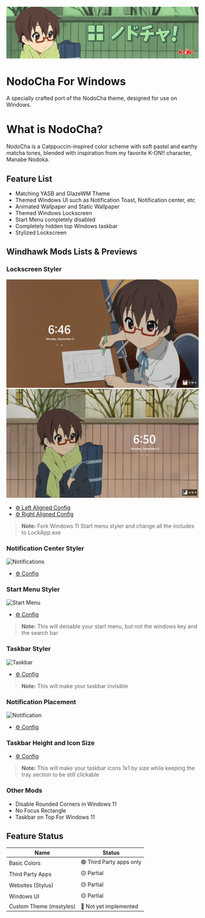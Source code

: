 ![Banner](./Images/Banner.png)
# NodoCha For Windows
A specially crafted port of the NodoCha theme, designed for use on Windows.

# What is NodoCha?
NodoCha is a Catppuccin-inspired color scheme with soft pastel and earthy matcha tones, blended with inspiration from my favorite K-ON!! character, Manabe Nodoka.

## Feature List
- Matching YASB and GlazeWM Theme
- Themed Windows UI such as Notification Toast, Notification center, etc
- Animated Wallpaper and Static Wallpaper
- Themed Windows Lockscreen
- Start Menu completely disabled
- Completely hidden top Windows taskbar
- Stylized Lockscreen

## Windhawk Mods Lists & Previews
### Lockscreen Styler
![Lockscreen Left](./Mod%20Previews/Left-lock.png)
![Lockscreen Right](./Mod%20Previews/Left-right.png)
- [⚙️ Left Aligned Config](./Mods/Lockscreen-left.txt)
- [⚙️ Right Aligned Config](./Mods/Lockscreen-right.txt)
>**Note:** Fork Windows 11 Start menu styler and change all the includes to LockApp.exe

### Notification Center Styler
![Notifications](./Screenshots/Notification-center.png)
- [⚙️ Config](./Mods/notification.txt)

### Start Menu Styler
![Start Menu](./Screenshots/Start-menu.png)
- [⚙️ Config](./Mods/start.txt) 
>**Note:** This will deisable your start menu, but not the windows key and the search bar

### Taskbar Styler
![Taskbar](./Screenshots/Taskbar.png)
- [⚙️ Config](./Mods/taskbar.txt) 
>**Note:** This will make your taskbar invisible

### Notification Placement
![Notification](./Screenshots/Notifications.png)
- [⚙️ Config](./Mods/Notification.txt) 

### Taskbar Height and Icon Size
- [⚙️ Config](./Mods/taskbariconsize.txt)
>**Note:** This will make your taskbar icons 1x1 by size while keeping the tray section to be still clickable

### Other Mods
- Disable Rounded Corners in Windows 11
- No Focus Rectangle
- Taskbar on Top For Windows 11

## Feature Status
| Name                      | Status                        |
|---------------------------|-------------------------------|
| Basic Colors              |🟢 Third Party apps only       |
| Third Party Apps          |🟡 Partial                     |
| Websites (Stylus)         |🟡 Partial                     |
| Windows UI                |🟡 Partial                     |
| Custom Theme (msstyles)   |🔴 Not yet implemented         |